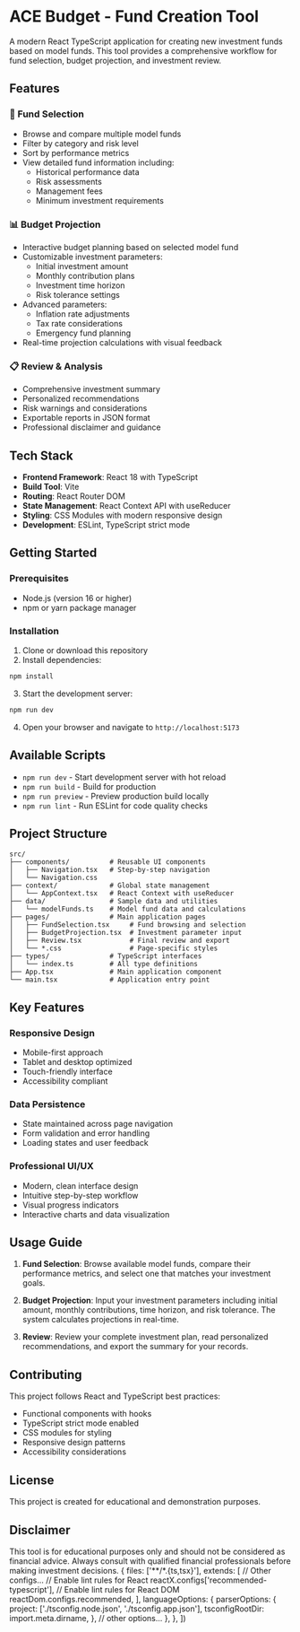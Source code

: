 # ACE Budget - Fund Creation Tool

A modern React TypeScript application for creating new investment funds based on model funds. This tool provides a comprehensive workflow for fund selection, budget projection, and investment review.

## Features

### 🏦 Fund Selection
- Browse and compare multiple model funds
- Filter by category and risk level
- Sort by performance metrics
- View detailed fund information including:
  - Historical performance data
  - Risk assessments
  - Management fees
  - Minimum investment requirements

### 📊 Budget Projection
- Interactive budget planning based on selected model fund
- Customizable investment parameters:
  - Initial investment amount
  - Monthly contribution plans
  - Investment time horizon
  - Risk tolerance settings
- Advanced parameters:
  - Inflation rate adjustments
  - Tax rate considerations
  - Emergency fund planning
- Real-time projection calculations with visual feedback

### 📋 Review & Analysis
- Comprehensive investment summary
- Personalized recommendations
- Risk warnings and considerations
- Exportable reports in JSON format
- Professional disclaimer and guidance

## Tech Stack

- **Frontend Framework**: React 18 with TypeScript
- **Build Tool**: Vite
- **Routing**: React Router DOM
- **State Management**: React Context API with useReducer
- **Styling**: CSS Modules with modern responsive design
- **Development**: ESLint, TypeScript strict mode

## Getting Started

### Prerequisites
- Node.js (version 16 or higher)
- npm or yarn package manager

### Installation

1. Clone or download this repository
2. Install dependencies:
```bash
npm install
```

3. Start the development server:
```bash
npm run dev
```

4. Open your browser and navigate to `http://localhost:5173`

## Available Scripts

- `npm run dev` - Start development server with hot reload
- `npm run build` - Build for production
- `npm run preview` - Preview production build locally
- `npm run lint` - Run ESLint for code quality checks

## Project Structure

```
src/
├── components/          # Reusable UI components
│   ├── Navigation.tsx   # Step-by-step navigation
│   └── Navigation.css
├── context/             # Global state management
│   └── AppContext.tsx   # React Context with useReducer
├── data/                # Sample data and utilities
│   └── modelFunds.ts    # Model fund data and calculations
├── pages/               # Main application pages
│   ├── FundSelection.tsx     # Fund browsing and selection
│   ├── BudgetProjection.tsx  # Investment parameter input
│   ├── Review.tsx            # Final review and export
│   └── *.css                 # Page-specific styles
├── types/               # TypeScript interfaces
│   └── index.ts         # All type definitions
├── App.tsx              # Main application component
└── main.tsx             # Application entry point
```

## Key Features

### Responsive Design
- Mobile-first approach
- Tablet and desktop optimized
- Touch-friendly interface
- Accessibility compliant

### Data Persistence
- State maintained across page navigation
- Form validation and error handling
- Loading states and user feedback

### Professional UI/UX
- Modern, clean interface design
- Intuitive step-by-step workflow
- Visual progress indicators
- Interactive charts and data visualization

## Usage Guide

1. **Fund Selection**: Browse available model funds, compare their performance metrics, and select one that matches your investment goals.

2. **Budget Projection**: Input your investment parameters including initial amount, monthly contributions, time horizon, and risk tolerance. The system calculates projections in real-time.

3. **Review**: Review your complete investment plan, read personalized recommendations, and export the summary for your records.

## Contributing

This project follows React and TypeScript best practices:
- Functional components with hooks
- TypeScript strict mode enabled
- CSS modules for styling
- Responsive design patterns
- Accessibility considerations

## License

This project is created for educational and demonstration purposes.

## Disclaimer

This tool is for educational purposes only and should not be considered as financial advice. Always consult with qualified financial professionals before making investment decisions.
  {
    files: ['**/*.{ts,tsx}'],
    extends: [
      // Other configs...
      // Enable lint rules for React
      reactX.configs['recommended-typescript'],
      // Enable lint rules for React DOM
      reactDom.configs.recommended,
    ],
    languageOptions: {
      parserOptions: {
        project: ['./tsconfig.node.json', './tsconfig.app.json'],
        tsconfigRootDir: import.meta.dirname,
      },
      // other options...
    },
  },
])
```
